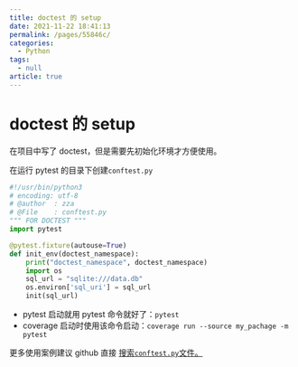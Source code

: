 ```yaml
---
title: doctest 的 setup
date: 2021-11-22 18:41:13
permalink: /pages/55846c/
categories: 
  - Python
tags: 
  - null
article: true
---
```

# doctest 的 setup

在项目中写了 doctest，但是需要先初始化环境才方便使用。

在运行 pytest 的目录下创建`conftest.py`

```python
#!/usr/bin/python3
# encoding: utf-8 
# @author  : zza
# @File    : conftest.py
""" FOR DOCTEST """
import pytest

@pytest.fixture(autouse=True)
def init_env(doctest_namespace):
    print("doctest_namespace", doctest_namespace)
    import os
    sql_url = "sqlite:///data.db"
    os.environ['sql_uri'] = sql_url
    init(sql_url)
```

- pytest 启动就用 pytest 命令就好了：`pytest`
- coverage 启动时使用该命令启动：`coverage run --source my_pachage -m pytest`

更多使用案例建议 github 直接 [搜索`conftest.py`文件。](https://github.com/search?l=Python&q=filename%3Aconftest.py&type=Code)
